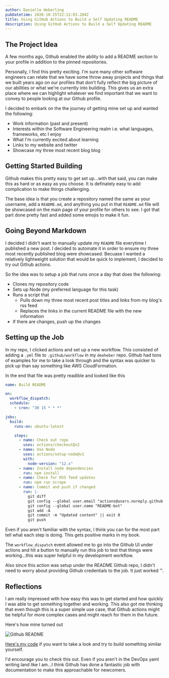 ```yaml
---
author: Danielle Heberling
pubDatetime: 2020-10-25T22:12:03.284Z
title: Using GitHub Actions to Build a Self Updating README
description: Using GitHub Actions to Build a Self Updating README
---
```


## The Project Idea

A few months ago, Github enabled the ability to add a README section to your profile in addition to the pinned repositories.

Personally, I find this pretty exciting. I'm sure many other software engineers can relate that we have some throw away projects and things that we built years ago on our profiles that don't fully reflect the big picture of our abilities or what we're currently into building. This gives us an extra place where we can highlight whatever we find important that we want to convey to people looking at our Github profile.

I decided to embark on the the journey of getting mine set up and wanted the following:

- Work information (past and present)
- Interests within the Software Engineering realm i.e. what languages, frameworks, etc I enjoy
- What I'm currently excited about learning
- Links to my website and twitter
- Showcase my three most recent blog blog

## Getting Started Building

Github makes this pretty easy to get set up...with that said, you can make this as hard or as easy as you choose. It is definately easy to add complication to make things challenging.

The base idea is that you create a repository named the same as your username, add a `README.md`, and anything you put in that `README.md` file will be showcased on the main page of your profile for others to see. I got that part done pretty fast and added some emojis to make it fun.

## Going Beyond Markdown

I decided I didn't want to manually update my `README` file everytime I published a new post. I decided to automate it in order to ensure my three most recently published blog were showcased. Becuase I wanted a relatively lightweight solution that would be quick to implement, I decided to try out Github actions.

So the idea was to setup a job that runs once a day that does the following:

- Clones my repository code
- Sets up Node (my preferred language for this task)
- Runs a script that
  - Pulls down my three most recent post titles and links from my blog's rss feed
  - Replaces the links in the current README file with the new information
- If there are changes, push up the changes

## Setting up the Job

In my repo, I clicked actions and set up a new workflow. This consisted of adding a `.yml` file to `.github/workflow` in my `deeheber` repo. Github had tons of examples for me to take a look through and the syntax was quicker to pick up than say something like AWS CloudFormation.

In the end that file was pretty readible and looked like this

```yaml
name: Build README

on:
  workflow_dispatch:
  schedule:
    - cron: "30 15 * * *"

jobs:
  build:
    runs-on: ubuntu-latest

    steps:
      - name: Check out repo
        uses: actions/checkout@v2
      - name: Use Node
        uses: actions/setup-node@v1
        with:
          node-version: "12.x"
      - name: Install node dependencies
        run: npm install
      - name: Check for RSS feed updates
        run: npm run scrape
      - name: Commit and push if changed
        run: |-
          git diff
          git config --global user.email "actions@users.noreply.github.com"
          git config --global user.name "README-bot"
          git add -A
          git commit -m "Updated content" || exit 0
          git push
```

Even if you aren't familiar with the syntax, I think you can for the most part tell what each step is doing. This gets positive marks in my book.

The `workflow_dispatch` event allowed me to go into the Github UI under actions and hit a button to manually run this job to test that things were working...this was super helpful in my development workflow.

Also since this action was setup under the README Github repo, I didn't need to worry about providing Github credentials to the job. It just worked ™️.

## Reflections

I am really impressed with how easy this was to get started and how quickly I was able to get something together and working. This also got me thinking that even though this is a super simple use case, that Github actions might be helpful for more complex cases and might reach for them in the future.

Here's how mine turned out

![Github README](/assets/github-readme.png)

[Here's my code](https://github.com/deeheber/deeheber) if you want to take a look and try to build something similar yourself.

I'd encourage you to check this out. Even if you aren't in the DevOps yaml writing land like I am...I think Github has done a fantastic job with documentation to make this approachable for newcomers.
